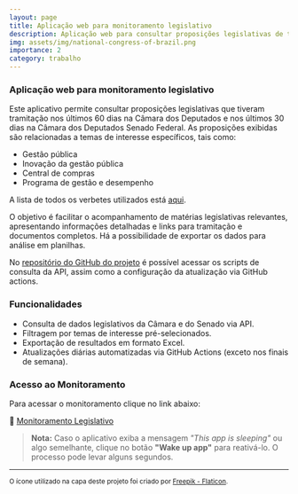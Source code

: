 ```yaml
---
layout: page
title: Aplicação web para monitoramento legislativo
description: Aplicação web para consultar proposições legislativas de temas específicos que tiveram tramitação nos últimos 60 dias na Câmara dos Deputados e nos últimos 30 dias na Câmara dos Deputados Senado Federal.
img: assets/img/national-congress-of-brazil.png
importance: 2
category: trabalho
---
```


### Aplicação web para monitoramento legislativo

Este aplicativo permite consultar proposições legislativas que tiveram tramitação nos últimos 60 dias na Câmara dos Deputados e nos últimos 30 dias na Câmara dos Deputados Senado Federal. As proposições exibidas são relacionadas a temas de interesse específicos, tais como:

- Gestão pública
- Inovação da gestão pública
- Central de compras
- Programa de gestão e desempenho

A lista de todos os verbetes utilizados está [aqui](https://github.com/lab-dados-seges/monitoramento-parlamentar-seges/blob/main/verbetes.txt).

O objetivo é facilitar o acompanhamento de matérias legislativas relevantes, apresentando informações detalhadas e links para tramitação e documentos completos. Há a possibilidade de exportar os dados para análise em planilhas.

No [repositório do GitHub do projeto](https://github.com/lab-dados-seges/monitoramento-parlamentar-seges) é possível acessar os scripts de consulta da API, assim como a configuração da atualização via GitHub actions.

### Funcionalidades
- Consulta de dados legislativos da Câmara e do Senado via API.
- Filtragem por temas de interesse pré-selecionados.
- Exportação de resultados em formato Excel.
- Atualizações diárias automatizadas via GitHub Actions (exceto nos finais de semana).

### Acesso ao Monitoramento

Para acessar o monitoramento clique no link abaixo:

🔗 [Monitoramento Legislativo](https://monitora-parlamentar-seges.streamlit.app/)

> **Nota:** Caso o aplicativo exiba a mensagem *"This app is sleeping"* ou algo semelhante, clique no botão **"Wake up app"** para reativá-lo. O processo pode levar alguns segundos.

---

<small> O ícone utilizado na capa deste projeto foi criado por [Freepik - Flaticon](https://www.flaticon.com/free-icons/register). </small>
